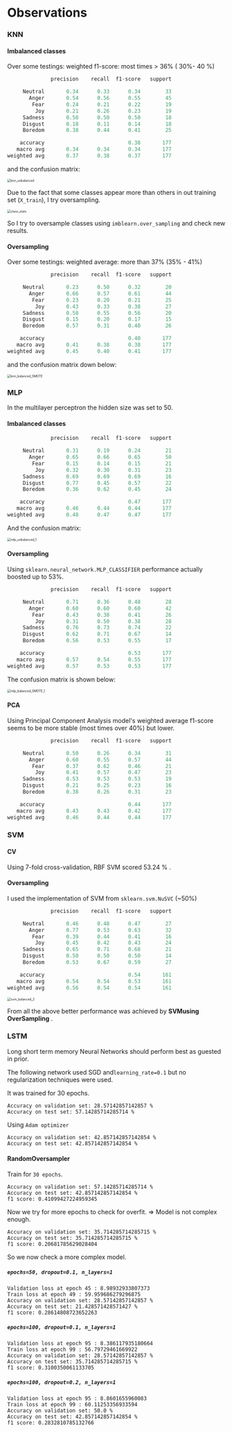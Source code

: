 # Observations

### KNN

#### Imbalanced classes

Over some testings: weighted f1-score: most times > 36% ( 30%- 40 %)

```python
              precision    recall  f1-score   support

     Neutral       0.34      0.33      0.34        33
       Anger       0.54      0.56      0.55        45
        Fear       0.24      0.21      0.22        19
         Joy       0.21      0.26      0.23        19
     Sadness       0.50      0.50      0.50        18
     Disgust       0.18      0.11      0.14        18
     Boredom       0.38      0.44      0.41        25

    accuracy                           0.38       177
   macro avg       0.34      0.34      0.34       177
weighted avg       0.37      0.38      0.37       177
```

and the confusion matrix:

<img src="./plotting/plots/knn_unbalanced.png" alt="knn_unbalanced" style="zoom:50%;" />

Due to the fact that some classes appear more than others in out training set (`X_train`), I try oversampling.

<img src="./plotting/plots/class_stats.png" alt="class_stats" style="zoom:50%;"/>

So I try to oversample classes using `imblearn.over_sampling` and check new results.

#### Oversampling

Over some testings: weighted average: more than 37% (35% - 41%)

```python
              precision    recall  f1-score   support

     Neutral       0.23      0.50      0.32        20
       Anger       0.66      0.57      0.61        44
        Fear       0.23      0.20      0.21        25
         Joy       0.43      0.33      0.38        27
     Sadness       0.58      0.55      0.56        20
     Disgust       0.15      0.20      0.17        15
     Boredom       0.57      0.31      0.40        26

    accuracy                           0.40       177
   macro avg       0.41      0.38      0.38       177
weighted avg       0.45      0.40      0.41       177

```

and the confusion matrix down below:



<img src="./plotting/plots/knn_balanced_SMOTE.png" alt="knn_balanced_SMOTE" style="zoom:50%;" />

### MLP

In the multilayer perceptron the hidden size was set to 50.

#### Imbalanced classes 

```python
              precision    recall  f1-score   support

     Neutral       0.31      0.19      0.24        21
       Anger       0.65      0.66      0.65        50
        Fear       0.15      0.14      0.15        21
         Joy       0.32      0.30      0.31        23
     Sadness       0.69      0.69      0.69        16
     Disgust       0.77      0.45      0.57        22
     Boredom       0.36      0.62      0.45        24

    accuracy                           0.47       177
   macro avg       0.46      0.44      0.44       177
weighted avg       0.48      0.47      0.47       177

```

And the confusion matrix:

<img src="./plotting/plots/mlp_unbalanced_1.png" alt="mlp_unbalanced_1" style="zoom:50%;" />



#### Oversampling

Using `sklearn.neural_network.MLP_CLASSIFIER` performance actually boosted up to 53%.
```python
              precision    recall  f1-score   support

     Neutral       0.71      0.36      0.48        28
       Anger       0.60      0.60      0.60        42
        Fear       0.43      0.38      0.41        26
         Joy       0.31      0.50      0.38        28
     Sadness       0.76      0.73      0.74        22
     Disgust       0.62      0.71      0.67        14
     Boredom       0.56      0.53      0.55        17

    accuracy                           0.53       177
   macro avg       0.57      0.54      0.55       177
weighted avg       0.57      0.53      0.53       177
```
The confusion matrix is shown below:

<img src="./plotting/plots/mlp_balanced_SMOTE_1.png" alt="mlp_balanced_SMOTE_1" style="zoom:50%;" />

#### PCA

Using Principal Component Analysis model's weighted average f1-score seems to be more stable (most times over 40%) but lower.

```python
              precision    recall  f1-score   support

     Neutral       0.50      0.26      0.34        31
       Anger       0.60      0.55      0.57        44
        Fear       0.37      0.62      0.46        21
         Joy       0.41      0.57      0.47        23
     Sadness       0.53      0.53      0.53        19
     Disgust       0.21      0.25      0.23        16
     Boredom       0.38      0.26      0.31        23

    accuracy                           0.44       177
   macro avg       0.43      0.43      0.42       177
weighted avg       0.46      0.44      0.44       177
```

### SVM

#### CV

Using 7-fold cross-validation, RBF SVM scored 53.24 % .

#### Oversampling

I used the implementation of SVM from `sklearn.svm.NuSVC`  (~50%)

```python
              precision    recall  f1-score   support

     Neutral       0.46      0.48      0.47        27
       Anger       0.77      0.53      0.63        32
        Fear       0.39      0.44      0.41        16
         Joy       0.45      0.42      0.43        24
     Sadness       0.65      0.71      0.68        21
     Disgust       0.50      0.50      0.50        14
     Boredom       0.53      0.67      0.59        27

    accuracy                           0.54       161
   macro avg       0.54      0.54      0.53       161
weighted avg       0.56      0.54      0.54       161
```



<img src="./plotting/plots/svm_balanced_2.png" alt="svm_balanced_2" style="zoom:50%;" />

From all the above better performance was achieved by **SVMusing OverSampling**  .



### LSTM

Long short term memory Neural Networks should perform best as guested in prior.

The following network used SGD and`learning_rate=0.1` but no regularization techniques were used.

It was trained for 30 epochs.

```
Accuracy on validation set: 28.57142857142857 %
Accuracy on test set: 57.14285714285714 %
```



Using `Adam optimizer` 

```
Accuracy on validation set: 42.857142857142854 %
Accuracy on test set: 42.857142857142854 %
```

#### RandomOversampler

Train for `30 epochs`.

```
Accuracy on validation set: 57.14285714285714 %
Accuracy on test set: 42.857142857142854 %
f1 score: 0.41099427224959345
```

Now we try for more epochs to check for overfit. => Model is not complex enough.

```
Accuracy on validation set: 35.714285714285715 %
Accuracy on test set: 35.714285714285715 %
f1 score: 0.20681785629028404
```

So we now check a more complex model.

##### `epochs=50, dropout=0.1, n_layers=1`

```
Validation loss at epoch 45 : 8.98932933807373
Train loss at epoch 49 : 59.959686279296875
Accuracy on validation set: 28.57142857142857 %
Accuracy on test set: 21.428571428571427 %
f1 score: 0.28614808723652263
```

##### `epochs=100, dropout=0.1, n_layers=1`

```
Validation loss at epoch 95 : 8.386117935180664
Train loss at epoch 99 : 56.79729461669922
Accuracy on validation set: 28.57142857142857 %
Accuracy on test set: 35.714285714285715 %
f1 score: 0.3100350061133705
```



##### `epochs=100, dropout=0.2, n_layers=1`

```
Validation loss at epoch 95 : 8.8601655960083
Train loss at epoch 99 : 60.11253356933594
Accuracy on validation set: 50.0 %
Accuracy on test set: 42.857142857142854 %
f1 score: 0.2832810785132766
```

